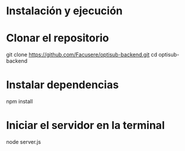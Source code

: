 # Instalación y ejecución

# Clonar el repositorio
git clone https://github.com/Facusere/optisub-backend.git
cd optisub-backend

# Instalar dependencias
npm install

# Iniciar el servidor en la terminal
node server.js